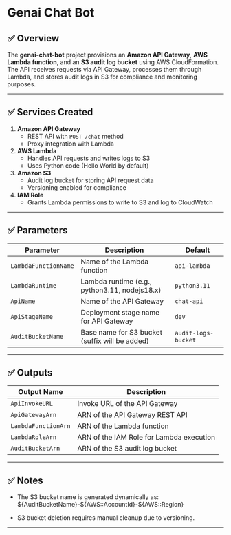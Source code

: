 # Genai Chat Bot 

## ✅ Overview
The **genai-chat-bot** project provisions an **Amazon API Gateway**, **AWS Lambda function**, and an **S3 audit log bucket** using AWS CloudFormation.  
The API receives requests via API Gateway, processes them through Lambda, and stores audit logs in S3 for compliance and monitoring purposes.

---

## ✅ Services Created
1. **Amazon API Gateway**
   - REST API with `POST /chat` method
   - Proxy integration with Lambda
2. **AWS Lambda**
   - Handles API requests and writes logs to S3
   - Uses Python code (Hello World by default)
3. **Amazon S3**
   - Audit log bucket for storing API request data
   - Versioning enabled for compliance
4. **IAM Role**
   - Grants Lambda permissions to write to S3 and log to CloudWatch

---

## ✅ Parameters
| Parameter             | Description                                      | Default               |
|----------------------|--------------------------------------------------|----------------------|
| `LambdaFunctionName` | Name of the Lambda function                     | `api-lambda`         |
| `LambdaRuntime`      | Lambda runtime (e.g., python3.11, nodejs18.x)  | `python3.11`         |
| `ApiName`            | Name of the API Gateway                        | `chat-api`           |
| `ApiStageName`       | Deployment stage name for API Gateway          | `dev`                |
| `AuditBucketName`    | Base name for S3 bucket (suffix will be added) | `audit-logs-bucket`  |

---

## ✅ Outputs
| Output Name           | Description                                    |
|----------------------|-----------------------------------------------|
| `ApiInvokeURL`       | Invoke URL of the API Gateway                |
| `ApiGatewayArn`      | ARN of the API Gateway REST API              |
| `LambdaFunctionArn`  | ARN of the Lambda function                   |
| `LambdaRoleArn`      | ARN of the IAM Role for Lambda execution     |
| `AuditBucketArn`     | ARN of the S3 audit log bucket               |

---

## ✅ Notes
- The S3 bucket name is generated dynamically as:  
\${AuditBucketName}-\${AWS::AccountId}-\${AWS::Region}

- S3 bucket deletion requires manual cleanup due to versioning.

---
